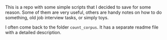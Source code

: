This is a repo with some simple scripts that I decided to save for some reason. Some of them are very useful, others are handy notes on how to do something, old job interview tasks, or simply toys.

I often come back to the folder `count_corpus`. It has a separate readme file with a detailed description.